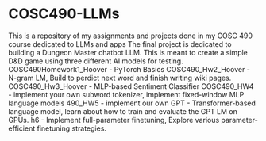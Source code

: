 # COSC490-LLMs
This is a repository of my assignments and projects done in my COSC 490 course dedicated to LLMs and apps
The final project is dedicated to building a Dungeon Master chatbot LLM. This is meant to create a simple D&D game using three different AI models for testing.
COSC490Homework1_Hoover - PyTorch Basics
COSC490_Hw2_Hoover - N-gram LM, Build to perdict next word and finish writing wiki pages.
COSC490_Hw3_Hoover - MLP-based Sentiment Classifier
COSC490_HW4 - implement your own subword tokenizer, implement fixed-window MLP language models
490_HW5 - implement our own GPT - Transformer-based language model, learn about how to train and evaluate the GPT LM on GPUs.
h6 - Implement full-parameter finetuning, Explore various parameter-efficient finetuning strategies.
